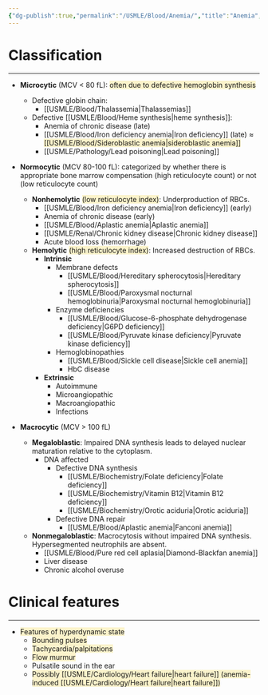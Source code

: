 ```yaml
---
{"dg-publish":true,"permalink":"/USMLE/Blood/Anemia/","title":"Anemia","tags":["t1"]}
---
```


# Classification
---
- **Microcytic** (MCV < 80 fL): <span style="background:rgba(240, 200, 0, 0.2)">often due to defective hemoglobin synthesis</span>
	- Defective globin chain:
		- [[USMLE/Blood/Thalassemia\|Thalassemias]]
	- Defective [[USMLE/Blood/Heme synthesis\|heme synthesis]]:
		- Anemia of chronic disease (late)
		- [[USMLE/Blood/Iron deficiency anemia\|Iron deficiency]] (late) ≈ <span style="background:rgba(240, 200, 0, 0.2)">[[USMLE/Blood/Sideroblastic anemia\|sideroblastic anemia]]</span>
		- [[USMLE/Pathology/Lead poisoning\|Lead poisoning]]
- **Normocytic** (MCV 80-100 fL): categorized by whether there is appropriate bone marrow compensation (high reticulocyte count) or not (low reticulocyte count)
    
    - **Nonhemolytic** <span style="background:rgba(240, 200, 0, 0.2)">(low reticulocyte index)</span>: Underproduction of RBCs.
        - [[USMLE/Blood/Iron deficiency anemia\|Iron deficiency]] (early)
        - Anemia of chronic disease (early)
        - [[USMLE/Blood/Aplastic anemia\|Aplastic anemia]]
        - [[USMLE/Renal/Chronic kidney disease\|Chronic kidney disease]]
        - Acute blood loss (hemorrhage)
    - **Hemolytic** <span style="background:rgba(240, 200, 0, 0.2)">(high reticulocyte index)</span>: Increased destruction of RBCs.
        - **Intrinsic**
            - Membrane defects
                - [[USMLE/Blood/Hereditary spherocytosis\|Hereditary spherocytosis]]
                - [[USMLE/Blood/Paroxysmal nocturnal hemoglobinuria\|Paroxysmal nocturnal hemoglobinuria]]
            - Enzyme deficiencies
                - [[USMLE/Blood/Glucose-6-phosphate dehydrogenase deficiency\|G6PD deficiency]]
                - [[USMLE/Blood/Pyruvate kinase deficiency\|Pyruvate kinase deficiency]]
            - Hemoglobinopathies
                - [[USMLE/Blood/Sickle cell disease\|Sickle cell anemia]]
                - HbC disease
        - **Extrinsic**
            - Autoimmune
            - Microangiopathic
            - Macroangiopathic
            - Infections
- **Macrocytic** (MCV > 100 fL)
    
    - **Megaloblastic**: Impaired DNA synthesis leads to delayed nuclear maturation relative to the cytoplasm.
        - DNA affected
            - Defective DNA synthesis
                - [[USMLE/Biochemistry/Folate deficiency\|Folate deficiency]]
                - [[USMLE/Biochemistry/Vitamin B12\|Vitamin B12 deficiency]]
                - [[USMLE/Biochemistry/Orotic aciduria\|Orotic aciduria]]
            - Defective DNA repair
                - [[USMLE/Blood/Aplastic anemia\|Fanconi anemia]]
    - **Nonmegaloblastic**: Macrocytosis without impaired DNA synthesis. Hypersegmented neutrophils are absent.
        - [[USMLE/Blood/Pure red cell aplasia\|Diamond-Blackfan anemia]]
        - Liver disease
        - Chronic alcohol overuse
# Clinical features
---
- <span style="background:rgba(240, 200, 0, 0.2)">Features of hyperdynamic state</span>
	- <span style="background:rgba(240, 200, 0, 0.2)">Bounding pulses</span>
	- <span style="background:rgba(240, 200, 0, 0.2)">Tachycardia/palpitations</span>
	- <span style="background:rgba(240, 200, 0, 0.2)">Flow murmur</span>
	- Pulsatile sound in the ear
	- <span style="background:rgba(240, 200, 0, 0.2)">Possibly [[USMLE/Cardiology/Heart failure\|heart failure]] (anemia-induced [[USMLE/Cardiology/Heart failure\|heart failure]])</span>
